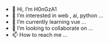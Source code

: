 - 👋 Hi, I’m H0nGzA1
- 👀 I’m interested in web , ai, python ...
- 🌱 I’m currently learning vue ...
- 💞️ I’m looking to collaborate on ...
- 📫 How to reach me ...

<!---
H0nGzA1/H0nGzA1 is a ✨ special ✨ repository because its `README.md` (this file) appears on your GitHub profile.
You can click the Preview link to take a look at your changes.
--->
